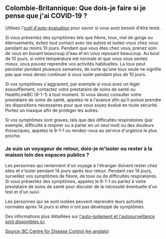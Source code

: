 ## Colombie-Britannique: Que dois-je faire si je pense que j'ai COVID-19 ?

Utilisez l'[outil d'auto-évaluation](https://covid19.thrive.health/) pour savoir si vous avez besoin d'être testé.



Si vous présentez des symptômes tels que fièvre, toux, mal de gorge ou éternuements, évitez tout contact avec les autres et isolez-vous chez vous pendant au moins 10 jours.  Pendant que vous êtes chez vous, prenez soin de vous en buvant beaucoup d'eau et en vous reposant beaucoup. Au bout de 10 jours, si votre température est normale et que vous vous sentez mieux, vous pouvez reprendre vos activités habituelles. La toux peut persister pendant plusieurs semaines, de sorte qu'une toux seule ne signifie pas que vous devez continuer à vous isoler pendant plus de 10 jours.

Si vos symptômes s'aggravent, par exemple si vous avez un léger essoufflement, contactez votre prestataire de soins de santé ou HealthLinkBC (8-1-1) à tout moment. Si vous devez consulter votre prestataire de soins de santé, appelez-le à l'avance afin qu'il puisse prendre les dispositions nécessaires pour que vous soyez évalué en toute sécurité. Portez un masque afin de protéger les autres.

Si vos symptômes sont graves, tels que des difficultés respiratoires (par exemple, difficulté à respirer ou à parler en un seul mot) ou des douleurs thoraciques, appelez le 9-1-1 ou rendez-vous au service d'urgence le plus proche.

### Je suis un voyageur de retour, dois-je m'isoler ou rester à la maison loin des espaces publics ?

Les personnes qui reviennent d'un voyage à l'étranger doivent rester chez elles et s'isoler pendant 14 jours après leur retour. Pendant ces 14 jours, surveillez vos symptômes de fièvre, de toux ou de difficultés respiratoires. Si vous présentez des symptômes, appelez le 8-1-1 ou parlez à votre prestataire de soins de santé pour discuter de la nécessité éventuelle d'un test et d'un suivi.

Les personnes qui se sont isolées peuvent reprendre leurs activités normales après 14 jours si elles n'ont pas développé de symptômes.

Des informations plus détaillées sur [l'auto-isolement et l'autosurveillance sont disponibles ici](http://www.bccdc.ca/health-info/diseases-conditions/covid-19/testing-isolation).

[Source: BC Centre for Disease Control (en anglais)](<http://www.bccdc.ca/health-info/diseases-conditions/coronavirus-(novel)#Information--about--the--virus>)

